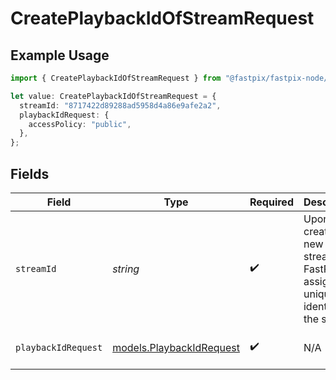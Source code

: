 # CreatePlaybackIdOfStreamRequest

## Example Usage

```typescript
import { CreatePlaybackIdOfStreamRequest } from "@fastpix/fastpix-node/models/operations";

let value: CreatePlaybackIdOfStreamRequest = {
  streamId: "8717422d89288ad5958d4a86e9afe2a2",
  playbackIdRequest: {
    accessPolicy: "public",
  },
};
```

## Fields

| Field                                                                               | Type                                                                                | Required                                                                            | Description                                                                         | Example                                                                             |
| ----------------------------------------------------------------------------------- | ----------------------------------------------------------------------------------- | ----------------------------------------------------------------------------------- | ----------------------------------------------------------------------------------- | ----------------------------------------------------------------------------------- |
| `streamId`                                                                          | *string*                                                                            | :heavy_check_mark:                                                                  | Upon creating a new live stream, FastPix assigns a unique identifier to the stream. | 8717422d89288ad5958d4a86e9afe2a2                                                    |
| `playbackIdRequest`                                                                 | [models.PlaybackIdRequest](../../models/playbackidrequest.md)                       | :heavy_check_mark:                                                                  | N/A                                                                                 | {<br/>"accessPolicy": "public"<br/>}                                                |